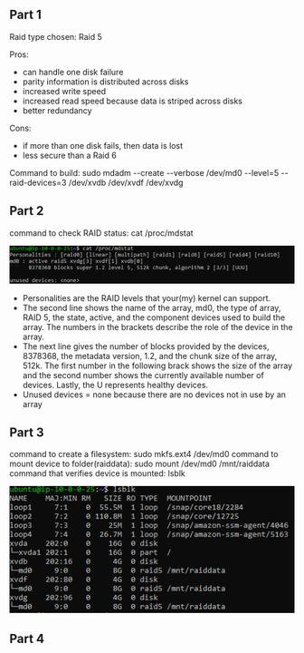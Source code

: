 ## Part 1

Raid type chosen: Raid 5

Pros:
  - can handle one disk failure
  - parity information is distributed across disks
  - increased write speed
  - increased read speed because data is striped across disks
  - better redundancy

Cons:
  - if more than one disk fails, then data is lost
  - less secure than a Raid 6

Command to build: sudo mdadm --create --verbose /dev/md0 --level=5 --raid-devices=3 /dev/xvdb /dev/xvdf /dev/xvdg

## Part 2

command to check RAID status: cat /proc/mdstat

![raid status](images/raidpart2.png)

  - Personalities are the RAID levels that your(my) kernel can support.
  - The second line shows the name of the array, md0, the type of array, RAID 5, the state, active, and the 
    component devices used to build the array. The numbers in the brackets describe the role of the device in 
    the array.
  - The next line gives the number of blocks provided by the devices, 8378368, the metadata version, 1.2, and 
    the chunk size of the array, 512k. The first number in the following brack shows the size of the array and
    the second number shows the currently available number of devices. Lastly, the U represents healthy devices.
  - Unused devices = none because there are no devices not in use by an array

## Part 3

command to create a filesystem: sudo mkfs.ext4 /dev/md0
command to mount device to folder(raiddata): sudo mount /dev/md0 /mnt/raiddata
command that verifies device is mounted: lsblk

![lsblk output](images/mountraid.png)

## Part 4

